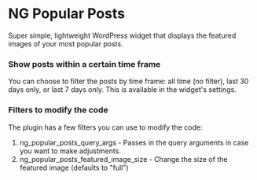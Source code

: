 # NG Popular Posts #

Super simple, lightweight WordPress widget that displays the featured images of your most popular posts.

### Show posts within a certain time frame

You can choose to filter the posts by time frame: all time (no filter), last 30 days only, or last 7 days only. This is available in the widget's settings.

### Filters to modify the code

The plugin has a few filters you can use to modify the code:

1. ng_popular_posts_query_args - Passes in the query arguments in case you want to make adjustments.
2. ng_popular_posts_featured_image_size - Change the size of the featured image (defaults to "full")
